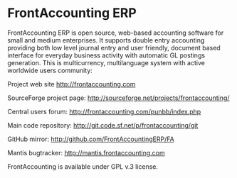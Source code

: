 FrontAccounting ERP
===================

FrontAccounting ERP is open source, web-based accounting software for small and medium enterprises.
It supports double entry accounting providing both low level journal entry and user friendly, document based 
interface for everyday business activity with automatic GL postings generation. This is multicurrency,
multilanguage system with active worldwide users community:

Project web site http://frontaccounting.com

SourceForge project page: http://sourceforge.net/projects/frontaccounting/

Central users forum: http://frontaccounting.com/punbb/index.php

Main code repository: http://git.code.sf.net/p/frontaccounting/git

GitHub mirror: http://github.com/FrontAccountingERP/FA

Mantis bugtracker: http://mantis.frontaccounting.com

FrontAccounting is available under GPL v.3 license.

